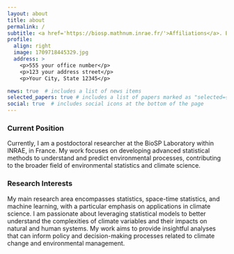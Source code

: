 ```yaml
---
layout: about
title: about
permalink: /
subtitle: <a href='https://biosp.mathnum.inrae.fr/'>Affiliations</a>. Biostatistique et Processus SPatiaux (BioSP), INRAE, Avignon, France
profile:
  align: right
  image: 1709718445329.jpg
  address: >
    <p>555 your office number</p>
    <p>123 your address street</p>
    <p>Your City, State 12345</p>

news: true  # includes a list of news items
selected_papers: true # includes a list of papers marked as "selected={true}"
social: true  # includes social icons at the bottom of the page
---
```



### Current Position
Currently, I am a postdoctoral researcher at the BioSP Laboratory within INRAE, in France. My work focuses on developing advanced statistical methods to understand and predict environmental processes, contributing to the broader field of environmental statistics and climate science.

### Research Interests
My main research area encompasses statistics, space-time statistics, and machine learning, with a particular emphasis on applications in climate science. I am passionate about leveraging statistical models to better understand the complexities of climate variables and their impacts on natural and human systems. My work aims to provide insightful analyses that can inform policy and decision-making processes related to climate change and environmental management.


